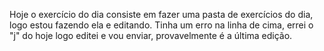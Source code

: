 Hoje o exercício do dia consiste em fazer uma pasta de exercícios do dia, logo estou fazendo ela e editando.
Tinha um erro na linha de cima, errei o "j" do hoje logo editei e vou enviar, provavelmente é a última edição.